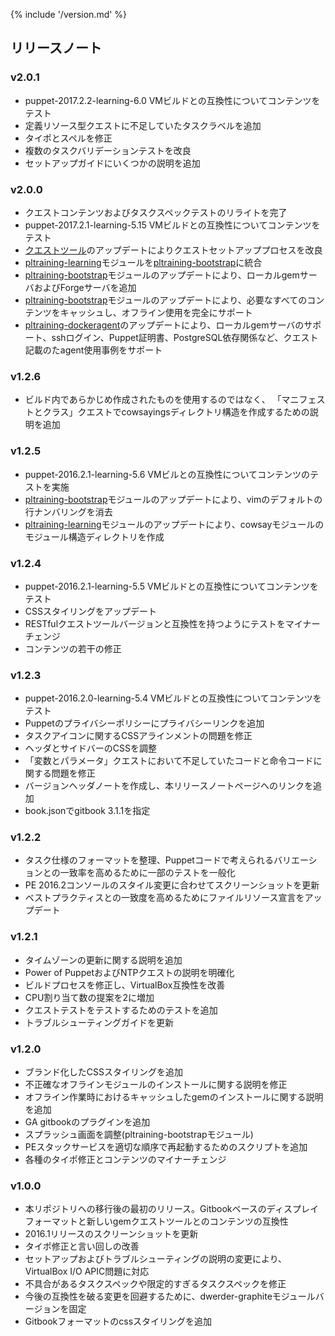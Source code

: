 {% include '/version.md' %}

## リリースノート

### v2.0.1
  * puppet-2017.2.2-learning-6.0 VMビルドとの互換性についてコンテンツをテスト
  * 定義リソース型クエストに不足していたタスクラベルを追加
  * タイポとスペルを修正
  * 複数のタスクバリデーションテストを改良
  * セットアップガイドにいくつかの説明を追加

### v2.0.0
  * クエストコンテンツおよびタスクスペックテストのリライトを完了
  * puppet-2017.2.1-learning-5.15 VMビルドとの互換性についてコンテンツをテスト
  * [クエストツール](https://github.com/puppetlabs/quest)のアップデートによりクエストセットアッププロセスを改良
  * [pltraining-learning](https://github.com/puppetlabs/pltraining-learning)モジュールを[pltraining-bootstrap](https://github.com/puppetlabs/pltraining-bootstrap)に統合
  * [pltraining-bootstrap](https://github.com/puppetlabs/pltraining-bootstrap)モジュールのアップデートにより、ローカルgemサーバおよびForgeサーバを追加
  * [pltraining-bootstrap](https://github.com/puppetlabs/pltraining-bootstrap)モジュールのアップデートにより、必要なすべてのコンテンツをキャッシュし、オフライン使用を完全にサポート
  * [pltraining-dockeragent](https://github.com/puppetlabs/pltraining-dockeragent)のアップデートにより、ローカルgemサーバのサポート、sshログイン、Puppet証明書、PostgreSQL依存関係など、クエスト記載のたagent使用事例をサポート

### v1.2.6
  * ビルド内であらかじめ作成されたものを使用するのではなく、
    「マニフェストとクラス」クエストでcowsayingsディレクトリ構造を作成するための説明を追加

### v1.2.5
  * puppet-2016.2.1-learning-5.6 VMビルとの互換性についてコンテンツのテストを実施
  * [pltraining-bootstrap](https://github.com/puppetlabs/pltraining-bootstrap)モジュールのアップデートにより、vimのデフォルトの行ナンバリングを消去
  * [pltraining-learning](https://github.com/puppetlabs/pltraining-learning)モジュールのアップデートにより、cowsayモジュールのモジュール構造ディレクトリを作成

### v1.2.4
  * puppet-2016.2.1-learning-5.5 VMビルドとの互換性についてコンテンツをテスト
  * CSSスタイリングをアップデート
  * RESTfulクエストツールバージョンと互換性を持つようにテストをマイナーチェンジ
  * コンテンツの若干の修正

### v1.2.3
  * puppet-2016.2.0-learning-5.4 VMビルドとの互換性についてコンテンツをテスト
  * Puppetのプライバシーポリシーにプライバシーリンクを追加
  * タスクアイコンに関するCSSアラインメントの問題を修正
  * ヘッダとサイドバーのCSSを調整
  * 「変数とパラメータ」クエストにおいて不足していたコードと命令コードに関する問題を修正
  * バージョンヘッダノートを作成し、本リリースノートページへのリンクを追加
  * book.jsonでgitbook 3.1.1を指定

### v1.2.2
  * タスク仕様のフォーマットを整理、Puppetコードで考えられるバリエーションとの一致率を高めるために一部のテストを一般化
  * PE 2016.2コンソールのスタイル変更に合わせてスクリーンショットを更新 
  * ベストプラクティスとの一致度を高めるためにファイルリソース宣言をアップデート

### v1.2.1
  * タイムゾーンの更新に関する説明を追加
  * Power of PuppetおよびNTPクエストの説明を明確化
  * ビルドプロセスを修正し、VirtualBox互換性を改善
  * CPU割り当て数の提案を2に増加
  * クエストテストをテストするためのテストを追加
  * トラブルシューティングガイドを更新

### v1.2.0
  * ブランド化したCSSスタイリングを追加
  * 不正確なオフラインモジュールのインストールに関する説明を修正
  * オフライン作業時におけるキャッシュしたgemのインストールに関する説明を追加
  * GA gitbookのプラグインを追加
  * スプラッシュ画面を調整(pltraining-bootstrapモジュール)
  * PEスタックサービスを適切な順序で再起動するためのスクリプトを追加
  * 各種のタイポ修正とコンテンツのマイナーチェンジ

### v1.0.0
  * 本リポジトリへの移行後の最初のリリース。Gitbookベースのディスプレイフォーマットと新しいgemクエストツールとのコンテンツの互換性
  * 2016.1リリースのスクリーンショットを更新
  * タイポ修正と言い回しの改善
  * セットアップおよびトラブルシューティングの説明の変更により、VirtualBox I/O APIC問題に対応
  * 不具合があるタスクスペックや限定的すぎるタスクスペックを修正
  * 今後の互換性を破る変更を回避するために、dwerder-graphiteモジュールバージョンを固定
  * Gitbookフォーマットのcssスタイリングを追加
